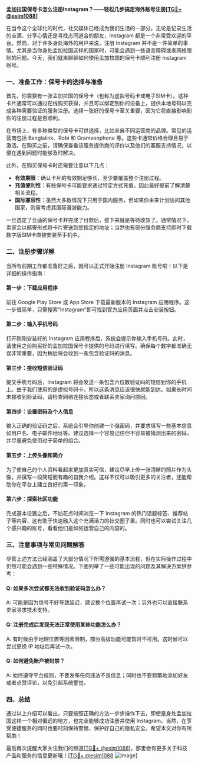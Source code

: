 **孟加拉国保号卡怎么注册Instagram？——轻松几步搞定海外账号注册[[TG💪+ @esim1088](https://t.me/s/esim1088)]**

在当今这个全球化的时代，社交媒体已经成为我们生活的一部分。无论是记录生活的点滴、分享心情还是寻找志同道合的朋友，Instagram 都是一个非常受欢迎的平台。然而，对于许多身处海外的用户来说，注册 Instagram 并不是一件简单的事情。尤其是当你身处孟加拉国这样的国家时，可能会遇到一些语言障碍或者网络限制的问题。今天，我们就来聊聊如何使用孟加拉国的保号卡顺利注册 Instagram 账号。

### 一、准备工作：保号卡的选择与准备

首先，你需要有一张孟加拉国的保号卡（也称为虚拟号码卡或电子SIM卡）。这种卡片通常可以通过在线购买获得，并且可以绑定到你的设备上，提供本地号码以完成各种需要验证的服务注册。选择一张好的保号卡至关重要，因为它将直接影响到你的注册过程是否顺利。

在市场上，有多种类型的保号卡可供选择，比如来自不同运营商的品牌。常见的运营商包括 Banglalink、Robi 和 Grameenphone 等。这些卡通常价格合理且易于激活。在购买之前，请确保查看该服务提供商的评价以及他们的客服支持情况，以便在遇到问题时能够及时解决。

此外，在购买保号卡时还需要注意以下几点：
- **有效期限**：确认卡片的有效期足够长，至少要覆盖整个注册过程。
- **充值便利性**：有些保号卡可能要求通过特定方式充值，因此最好提前了解清楚相关流程。
- **国际兼容性**：虽然大多数情况下只用于国内服务，但如果你未来计划访问其他国家，则需考虑其国际漫游能力。

一旦选定了合适的保号卡并完成了付款后，接下来就是等待收货了。通常情况下，卖家会以邮寄形式将卡片寄送到您指定的地址；当然也有部分服务商支持即时下载数字版SIM卡直接安装至手机中。

### 二、注册步骤详解

当所有前期工作都准备好之后，就可以正式开始注册 Instagram 账号啦！以下是详细的操作指南：

#### 第一步：下载应用程序
前往 Google Play Store 或 App Store 下载最新版本的 Instagram 应用程序。这一步很简单，只需搜索“Instagram”即可找到官方应用页面并点击安装按钮。

#### 第二步：输入手机号码
打开刚刚安装好的 Instagram 应用程序后，系统会提示你输入手机号码。此时，请使用之前购买好的孟加拉国保号卡提供的号码进行填写。确保每个数字都准确无误非常重要，因为稍后将会收到一条包含验证码的消息。

#### 第三步：接收短信验证码
提交手机号码后，Instagram 将会发送一条包含六位数验证码的短信到你的手机上。由于我们使用的是虚拟号码卡，所以这条消息应该很快就能到达。如果长时间未接收到验证码，请检查网络连接状态或者联系卖家询问原因。

#### 第四步：设置密码及个人信息
输入正确的验证码之后，系统会引导你创建一个强密码，并要求填写一些基本信息如用户名、电子邮件地址等。建议选择一个容易记住但不容易被猜测出来的密码，并尽量避免使用过于简单的组合。

#### 第五步：上传头像和简介
为了使自己的个人资料看起来更加真实可信，建议尽早上传一张清晰的照片作为头像，并撰写一段简短而有趣的自我介绍。这样不仅可以吸引更多的关注者，还能帮助你在平台上建立良好的第一印象。

#### 第六步：探索社区功能
完成基本设置之后，不妨花点时间浏览一下 Instagram 的热门话题标签、推荐帖子等内容，这有助于快速融入这个充满活力的社交圈子里。同时也可以尝试关注几个感兴趣的账号，看看他们是如何运营自己的内容的。

### 三、注意事项与常见问题解答

尽管上述方法已经涵盖了大部分情况下所需遵循的基本流程，但在实际操作过程中仍然可能会遇到一些特殊情况。下面列举了一些可能出现的问题及其解决方案供参考：

#### Q: 如果多次尝试都无法收到验证码怎么办？
A: 可能是因为信号不好导致延迟，建议换个位置再试一次；另外也可以直接联系卖家寻求技术支持。

#### Q: 注册完成后发现无法正常使用某些功能怎么办？
A: 有时候由于地理位置等因素限制，部分高级功能可能暂时不可用。这时候可以尝试更换 IP 地址后再试一次。

#### Q: 如何避免账户被封禁？
A: 始终遵守平台规则，不要发布任何违法不良信息；同时也不要频繁地添加好友或者点赞评论，以免引起系统警觉。

### 四、总结

通过以上介绍可以看出，只要按照正确的方法一步步操作下去，即使是身处孟加拉国这样一个相对偏远的地方，也完全能够成功注册并使用 Instagram。当然，在享受便捷服务的同时也要时刻保持警惕，保护好自己的隐私安全。希望本文对你有所帮助！

最后再次提醒大家关注我们的频道[[TG💪+ @esim1088](https://t.me/s/esim1088)]，那里会有更多关于科技产品和服务的信息更新哦！[[TG💪+ @esim1088](https://t.me/s/esim1088) ![Image](https://i.postimg.cc/4NQfJmqS/Snipaste-2025-05-13-00-14-12.png)]